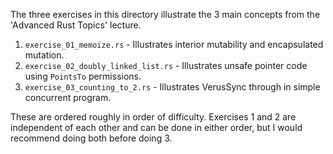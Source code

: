 The three exercises in this directory illustrate the 3 main concepts from the 'Advanced Rust Topics' lecture.

 1. `exercise_01_memoize.rs` - Illustrates interior mutability and encapsulated mutation.
 2. `exercise_02_doubly_linked_list.rs` - Illustrates unsafe pointer code using `PointsTo` permissions.
 3. `exercise_03_counting_to_2.rs` - Illustrates VerusSync through in simple concurrent program.

These are ordered roughly in order of difficulty.
Exercises 1 and 2 are independent of each other and can be done
in either order, but I would recommend doing both before doing 3.
